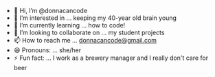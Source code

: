 - 👋 Hi, I’m @donnacancode
- 👀 I’m interested in ... keeping my 40-year old brain young
- 🌱 I’m currently learning ... how to code!
- 💞️ I’m looking to collaborate on ... my student projects
- 📫 How to reach me ... donnacancode@gmail.com
- 😄 Pronouns: ... she/her
- ⚡ Fun fact: ... I work as a brewery manager and I really don't care for beer

<!---
donnacancode/donnacancode is a ✨ special ✨ repository because its `README.md` (this file) appears on your GitHub profile.
You can click the Preview link to take a look at your changes.
--->
